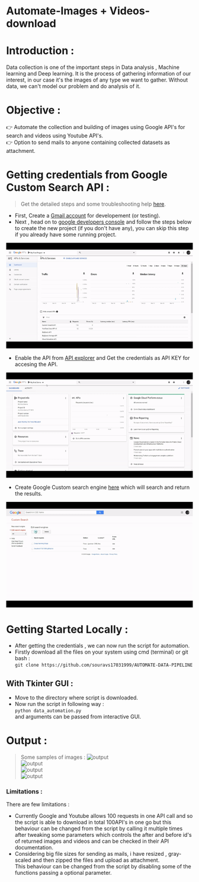 # Automate-Images + Videos-download

# Introduction :   
Data collection is one of the important steps in Data analysis , Machine learning and Deep learning.
It is the process of gathering information of our interest, in our case it's the images of any type we want to gather.
Without data, we can't model our problem and do analysis of it.  

# Objective :
👉 Automate the collection and building of images using Google API's for search and videos using Youtube API's.            
👉 Option to send mails to anyone containing collected datasets as attachment.       


# Getting credentials from Google Custom Search API :   

> Get the detailed steps and some troubleshooting help [here](https://github.com/souravs17031999/AUTOMATE-DATA-PIPELINE/blob/master/google_api.txt).

* First, Create a [Gmail account](http://gmail.com/) for developement (or testing).
* Next , head on to [google developers console](https://console.developers.google.com/) and follow the steps below to create the new project (if you don't have any), you can skip this step if you already have some running project.     

![api1](/images/API1.gif)      

* Enable the API from [API explorer](https://console.developers.google.com/apis/) and Get the credentials as API KEY for accesing the API.       
 
![api2](/images/API2.gif)    

* Create Google Custom search engine [here](https://cse.google.com/cse/all) which will search and return the results.

![api3](/images/API3.gif)

# Getting Started Locally : 

* After getting the credentials , we can now run the script for automation.  
* Firstly download all the files on your system using cmd (terminal) or git bash :     
```git clone https://github.com/souravs17031999/AUTOMATE-DATA-PIPELINE```   

## With Tkinter GUI : 
* Move to the directory where script is downloaded.    
* Now run the script in following way :  
```python data_automation.py```          
and arguments can be passed from interactive GUI.         

# Output :       
> Some samples of images :
![output](/images/output5.JPG)         
![output](/images/output6.JPG)         
![output](/images/output2.JPG)         
![output](/images/output4.JPG)          


### Limitations :  
There are few limitations :   
* Currently Google and Youtube allows 100 requests in one API call and so the script is able to download in total 100API's in one go but this behaviour can be changed from the script by calling it multiple times after tweaking some parameters which controls the after and before id's of returned images and videos and can be checked in their API documentation.        
* Considering big file sizes for sending as mails, i have resized , gray-scaled and then zipped the files and upload as attachment.    
This behaviour can be changed from the script by disabling some of the functions passing a optional parameter.       
